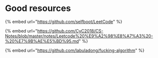 # Good resources

{% embed url="https://github.com/selfboot/LeetCode" %}

{% embed url="https://github.com/CyC2018/CS-Notes/blob/master/notes/Leetcode%20%E9%A2%98%E8%A7%A3%20-%20%E7%9B%AE%E5%BD%95.md" %}

{% embed url="https://github.com/labuladong/fucking-algorithm" %}



